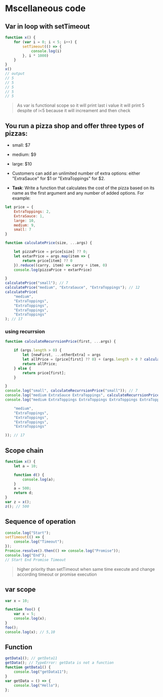 # Mscellaneous code 

## Var in loop with setTimeout

```js
function x() {
    for (var i = 0; i < 5; i++) {
        setTimeout(() => {
            console.log(i)
        }, i * 1000)
    }
}
x()
// output 
// 5
// 5
// 5
// 5
// 5
```

> As var is functional scope so it will print last i value
> it will print 5 despite of i<5 because it will increament and then check 

## You run a pizza shop and offer three types of pizzas:

* small: $7
* medium: $9
* large: $10

* Customers can add an unlimited number of extra options: either "ExtraSauce" for $1 or "ExtraToppings" for $2.

* **Task**: Write a function that calculates the cost of the pizza based on its name as the first argument and any number of added options.
For example:

```js
let price = {
    ExtraToppings: 2,
    ExtraSauce: 1,
    large: 10,
    medium: 9,
    small: 7
}

function calculatePrice(size, ...args) {

    let pizzaPrice = price[size] ?? 0;
    let extarPrice = args.map(item => {
        return price[item] ?? 0
    }).reduce((carry, item) => carry + item, 0)
    console.log(pizzaPrice + extarPrice)

}
calculatePrice("small"); // 7
calculatePrice("medium", "ExtraSauce", "ExtraToppings"); // 12
calculatePrice(
    "medium",
    "ExtraToppings",
    "ExtraToppings",
    "ExtraToppings",
    "ExtraToppings"
); // 17
```

### using recurrsion 

```js
function calculateRecurrsionPrice(first, ...args) {

    if (args.length > 0) {
        let [newFirst, ...otherExtra] = args
        let allPrice = (price[first] ?? 0) + (args.length > 0 ? calculateRecurrsionPrice(newFirst, ...otherExtra) : 0);
        return allPrice;
    } else {
        return price[first];
    }

}
console.log("small", calculateRecurrsionPrice("small")); // 7
console.log("medium ExtraSauce ExtraToppings", calculateRecurrsionPrice("medium", "ExtraSauce", "ExtraToppings")); // 12
console.log("medium ExtraToppings ExtraToppings ExtraToppings ExtraToppings", calculateRecurrsionPrice(

    "medium",
    "ExtraToppings",
    "ExtraToppings",
    "ExtraToppings",
    "ExtraToppings"

)); // 17
```

## Scope chain

```js
function x() {
    let a = 10;

    function d() {
        console.log(a);
    }
    a = 500;
    return d;
}
var z = x();
z(); // 500
```

## Sequence of operation

```js
console.log("Start");
setTimeout(() => {
    console.log("Timeout");
});
Promise.resolve().then(() => console.log("Promise"));
console.log("End");
// Start End Promise Timeout
```

> higher priority than setTimeout when same time execute and change according timeout or promise execution

## var scope

```js
var x = 10;

function foo() {
    var x = 5;
    console.log(x);
}
foo();
console.log(x); // 5,10
```

## Function

```js
getData1(); // getData11
getData(); // TypeError: getData is not a function
function getData1() {
    console.log("getData11");
}
var getData = () => {
    console.log("Hello");
};
```
